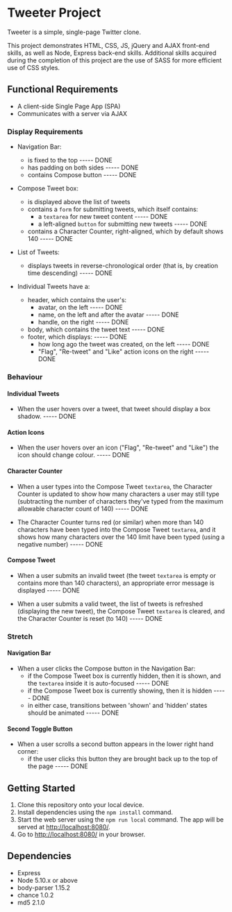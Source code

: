 # Tweeter Project

Tweeter is a simple, single-page Twitter clone.

This project demonstrates HTML, CSS, JS, jQuery and AJAX front-end skills, as well as Node, Express back-end skills.  Additional skills acquired during the completion of this project are the use of SASS for more efficient use of CSS styles.

## Functional Requirements

-   A client-side Single Page App (SPA)
-   Communicates with a server via AJAX

### Display Requirements

-   Navigation Bar:
    
    -   is fixed to the top -----	DONE 
    -   has padding on both sides  -----	DONE 
    -   contains Compose button -----	DONE 
        
-   Compose Tweet box:
    
    -   is displayed above the list of tweets
    -   contains a  `form`  for submitting tweets, which itself contains:
        -   a  `textarea`  for new tweet content -----	DONE 
        -   a left-aligned  `button`  for submitting new tweets -----	DONE 
    -   contains a Character Counter, right-aligned, which by default shows 140 -----	DONE 
-   List of Tweets:
    
    -   displays tweets in reverse-chronological order (that is, by creation time descending) -----	DONE 
-   Individual Tweets have a:
    
    -   header, which contains the user's:
        -   avatar, on the left -----	DONE 
        -   name, on the left and after the avatar -----	DONE 
        -   handle, on the right -----	DONE 
    -   body, which contains the tweet text -----	DONE 
    -   footer, which displays: -----	DONE 
        -   how long ago the tweet was created, on the left -----	DONE 
        -   "Flag", "Re-tweet" and "Like" action icons on the right -----	DONE 

### Behaviour

#### Individual Tweets

-   When the user hovers over a tweet, that tweet should display a box shadow. -----	DONE 

#### Action Icons

-   When the user hovers over an icon ("Flag", "Re-tweet" and "Like") the icon should change colour. -----	DONE 

#### Character Counter

-   When a user types into the Compose Tweet  `textarea`, the Character Counter is updated to show how many characters a user may still type (subtracting the number of characters they've typed from the maximum allowable character count of 140) -----	DONE 
    
-   The Character Counter turns red (or similar) when more than 140 characters have been typed into the Compose Tweet  `textarea`, and it shows how many characters over the 140 limit have been typed (using a negative number) -----	DONE 
    

#### Compose Tweet

-   When a user submits an invalid tweet (the tweet  `textarea`  is empty or contains more than 140 characters), an appropriate error message is displayed -----	DONE 
    
-   When a user submits a valid tweet, the list of tweets is refreshed (displaying the new tweet), the Compose Tweet  `textarea`  is cleared, and the Character Counter is reset (to 140) -----	DONE 
    

### Stretch

#### Navigation Bar

-   When a user clicks the Compose button in the Navigation Bar:
    -   if the Compose Tweet box is currently hidden, then it is shown, and the  `textarea`  inside it is auto-focused -----	DONE 
    -   if the Compose Tweet box is currently showing, then it is hidden -----	DONE 
    -   in either case, transitions between 'shown' and 'hidden' states should be animated -----	DONE 

#### Second Toggle Button

-   When a user scrolls a second button appears in the lower right hand corner:
    -   if the user clicks this button they are brought back up to the top of the page -----	DONE 

## Getting Started

1. Clone this repository onto your local device.
2. Install dependencies using the `npm install` command.
3. Start the web server using the `npm run local` command. The app will be served at <http://localhost:8080/>.
4. Go to <http://localhost:8080/> in your browser.

## Dependencies

- Express
- Node 5.10.x or above
- body-parser 1.15.2
- chance 1.0.2
- md5 2.1.0
